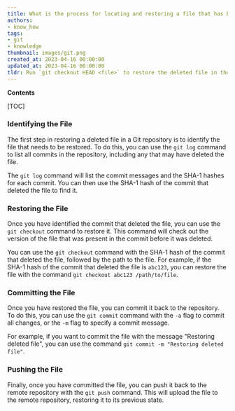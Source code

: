 ```yaml
---
title: What is the process for locating and restoring a file that has been removed from a git repository?
authors:
- know_how
tags:
- git
- knowledge
thumbnail: images/git.png
created_at: 2023-04-16 00:00:00
updated_at: 2023-04-16 00:00:00
tldr: Run `git checkout HEAD <file>` to restore the deleted file in the Git repository.
---
```


**Contents**

[TOC]

### Identifying the File 

The first step in restoring a deleted file in a Git repository is to identify the file that needs to be restored. To do this, you can use the `git log` command to list all commits in the repository, including any that may have deleted the file. 

The `git log` command will list the commit messages and the SHA-1 hashes for each commit. You can then use the SHA-1 hash of the commit that deleted the file to find it.

### Restoring the File

Once you have identified the commit that deleted the file, you can use the `git checkout` command to restore it. This command will check out the version of the file that was present in the commit before it was deleted.

You can use the `git checkout` command with the SHA-1 hash of the commit that deleted the file, followed by the path to the file. For example, if the SHA-1 hash of the commit that deleted the file is `abc123`, you can restore the file with the command `git checkout abc123 /path/to/file`.

### Committing the File

Once you have restored the file, you can commit it back to the repository. To do this, you can use the `git commit` command with the `-a` flag to commit all changes, or the `-m` flag to specify a commit message.

For example, if you want to commit the file with the message "Restoring deleted file", you can use the command `git commit -m "Restoring deleted file"`.

### Pushing the File

Finally, once you have committed the file, you can push it back to the remote repository with the `git push` command. This will upload the file to the remote repository, restoring it to its previous state.
